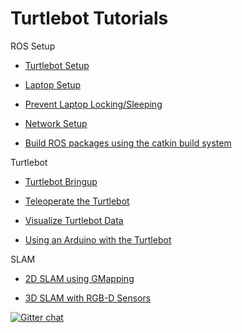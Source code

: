 # Turtlebot Tutorials

ROS Setup
* [Turtlebot Setup](/Notes/Phase_1/01-Turtlebot_Setup.md)

* [Laptop Setup](/Notes/Phase_1/02-Master_Setup.md)

* [Prevent Laptop Locking/Sleeping](/Notes/Phase_1/01b-Turtlebot_Ubuntu_Setup.md)

* [Network Setup](/Notes/Phase_1/02b-Network_Setup.md)
* [Build ROS packages using the catkin build system](/Notes/Phase_1/08-Catkin_Workspace.md)


Turtlebot
* [Turtlebot Bringup](/Notes/Phase_1/03-Turtlebot_Bringup.md)

* [Teleoperate the Turtlebot](/Notes/Phase_1/04-Turtlebot_Teleop.md)

* [Visualize Turtlebot Data](/Notes/Phase_1/05-Turtlebot_Visualization.md)

* [Using an Arduino with the Turtlebot](/Notes/Phase_1/11-ROS_Arduino.md)

SLAM

* [2D SLAM using GMapping](/Notes/Phase_1/06-Gmapping.md)

* [3D SLAM with RGB-D Sensors](/Notes/Phase_1/07-RGB-D_SLAM.md)


[![Gitter chat](https://badges.gitter.im/gitterHQ/gitter.png)](https://gitter.im/dabit-industries/turtlebot-houston)

